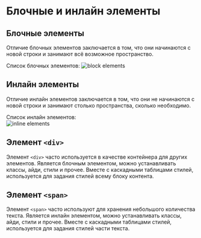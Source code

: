 # Блочные и инлайн элементы
## Блочные элементы
Отличие блочных элементов заключается в том, что они начинаются с новой строки и занимают всё возможное пространство.

Список блочных элементов:
![block elements](http://skrinshoter.ru/i/050518/sDXn4bhs.png)

## Инлайн элементы
Отличие инлайн элементов заключается в том, что они не начинаются с новой строки и занимают столько пространства, сколько необходимо.

Список инлайн элементов:<br>
![inline elements](http://skrinshoter.ru/i/050518/bQUswcbn.png)

## Элемент `<div>`
Элемент `<div>` часто используется в качестве контейнера для других элементов. Является блочным элементом, можно устанавливать классы, айди, стили и прочее. Вместе с каскадными таблицами стилей, используется для задания стилей всему блоку контента.

## Элемент `<span>`
Элемент `<span>` часто используют для хранения небольшого количества текста. Является инлайн элементом, можно устанавливать классы, айди, стили и прочее. Вместе с каскадными таблицами стилей, используется для задания стилей части текста.
